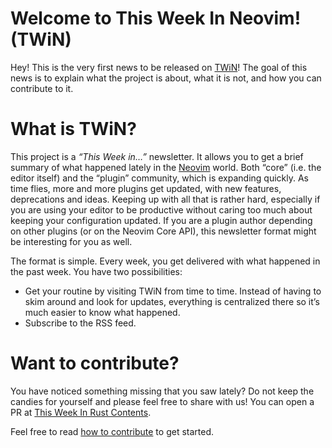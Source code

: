 # Welcome to This Week In Neovim! (TWiN)

Hey! This is the very first news to be released on [TWiN](https://this-week-neovim.org)! The goal of this news is to
explain what the project is about, what it is not, and how you can contribute to it.

# What is TWiN?

This project is a _“This Week in…”_ newsletter. It allows you to get a brief summary of what happened lately in the
[Neovim](https://neovim.io) world. Both “core” (i.e. the editor itself) and the “plugin” community, which is expanding
quickly. As time flies, more and more plugins get updated, with new features, deprecations and ideas. Keeping up with
all that is rather hard, especially if you are using your editor to be productive without caring too much about keeping
your configuration updated. If you are a plugin author depending on other plugins (or on the Neovim Core API), this
newsletter format might be interesting for you as well.

The format is simple. Every week, you get delivered with what happened in the past week. You have two possibilities:

- Get your routine by visiting TWiN from time to time. Instead of having to skim around and look for updates, everything
  is centralized there so it’s much easier to know what happened.
- Subscribe to the RSS feed.

# Want to contribute?

You have noticed something missing that you saw lately? Do not keep the candies for yourself and please feel free to
share with us! You can open a PR at [This Week In Rust Contents](https://github.com/phaazon/this-week-in-rust-contents).

Feel free to read [how to contribute](https://github.com/phaazon/this-week-in-rust-contents/README.md#how-to-contribute) to get started.

